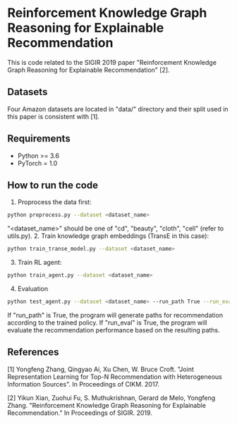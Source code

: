 # Reinforcement Knowledge Graph Reasoning for Explainable Recommendation
This is code related to the SIGIR 2019 paper "Reinforcement Knowledge Graph Reasoning for Explainable Recommendation" [2].


## Datasets
Four Amazon datasets are located in "data/" directory and their split used in this paper is consistent with [1].

## Requirements
- Python >= 3.6
- PyTorch = 1.0


## How to run the code
1. Proprocess the data first:
```bash
python preprocess.py --dataset <dataset_name>
```
"<dataset_name>" should be one of "cd", "beauty", "cloth", "cell" (refer to utils.py).
2. Train knowledge graph embeddings (TransE in this case):
```bash
python train_transe_model.py --dataset <dataset_name>
```
3. Train RL agent:
```bash
python train_agent.py --dataset <dataset_name>
```
4. Evaluation
```bash
python test_agent.py --dataset <dataset_name> --run_path True --run_eval True
```
If "run_path" is True, the program will generate paths for recommendation according to the trained policy.
If "run_eval" is True, the program will evaluate the recommendation performance based on the resulting paths.

## References
[1] Yongfeng Zhang, Qingyao Ai, Xu Chen, W. Bruce Croft. "Joint Representation Learning for Top-N Recommendation with Heterogeneous Information Sources". In Proceedings of CIKM. 2017.

[2] Yikun Xian, Zuohui Fu, S. Muthukrishnan, Gerard de Melo, Yongfeng Zhang. "Reinforcement Knowledge Graph Reasoning for Explainable Recommendation." In Proceedings of SIGIR. 2019.
